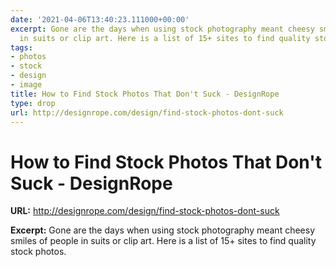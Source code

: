 ```yaml
---
date: '2021-04-06T13:40:23.111000+00:00'
excerpt: Gone are the days when using stock photography meant cheesy smiles of people
  in suits or clip art. Here is a list of 15+ sites to find quality stock photos.
tags:
- photos
- stock
- design
- image
title: How to Find Stock Photos That Don't Suck - DesignRope
type: drop
url: http://designrope.com/design/find-stock-photos-dont-suck
---
```


# How to Find Stock Photos That Don't Suck - DesignRope

**URL:** http://designrope.com/design/find-stock-photos-dont-suck

**Excerpt:** Gone are the days when using stock photography meant cheesy smiles of people in suits or clip art. Here is a list of 15+ sites to find quality stock photos.
